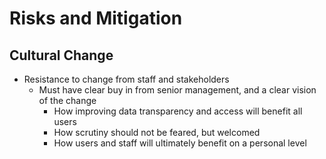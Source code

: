 # Risks and Mitigation

## Cultural Change
* Resistance to change from staff and stakeholders
  * Must have clear buy in from senior management, and a clear vision of the change
    * How improving data transparency and access will benefit all users
    * How scrutiny should not be feared, but welcomed
    * How users and staff will ultimately benefit on a personal level  
